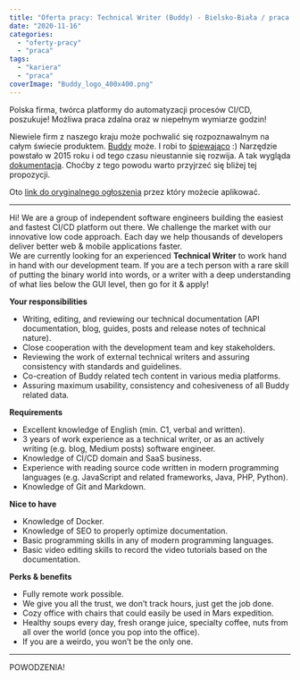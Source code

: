 ```yaml
---
title: "Oferta pracy: Technical Writer (Buddy) - Bielsko-Biała / praca zdalna"
date: "2020-11-16"
categories:
  - "oferty-pracy"
  - "praca"
tags:
  - "kariera"
  - "praca"
coverImage: "Buddy_logo_400x400.png"
---
```


Polska firma, twórca platformy do automatyzacji procesów CI/CD, poszukuje! Możliwa praca zdalna oraz w niepełnym wymiarze godzin!

Niewiele firm z naszego kraju może pochwalić się rozpoznawalnym na całym świecie produktem. [Buddy](https://buddy.works/) może. I robi to [śpiewająco](https://youtu.be/sYUqFoJvK94) :) Narzędzie powstało w 2015 roku i od tego czasu nieustannie się rozwija. A tak wygląda [dokumentacja](https://buddy.works/guides). Choćby z tego powodu warto przyjrzeć się bliżej tej propozycji.

Oto [link do oryginalnego ogłoszenia](https://justjoin.it/offers/buddy-technical-writer) przez który możecie aplikować.

---

Hi! We are a group of independent software engineers building the easiest and fastest CI/CD platform out there. We challenge the market with our innovative low code approach. Each day we help thousands of developers deliver better web & mobile applications faster.  
We are currently looking for an experienced **Technical Writer** to work hand in hand with our development team. If you are a tech person with a rare skill of putting the binary world into words, or a writer with a deep understanding of what lies below the GUI level, then go for it & apply!

**Your responsibilities**

- Writing, editing, and reviewing our technical documentation (API documentation, blog, guides, posts and release notes of technical nature).
- Close cooperation with the development team and key stakeholders.
- Reviewing the work of external technical writers and assuring consistency with standards and guidelines.
- Co-creation of Buddy related tech content in various media platforms.
- Assuring maximum usability, consistency and cohesiveness of all Buddy related data.

**Requirements**

- Excellent knowledge of English (min. C1, verbal and written).
- 3 years of work experience as a technical writer, or as an actively writing (e.g. blog, Medium posts) software engineer.
- Knowledge of CI/CD domain and SaaS business.
- Experience with reading source code written in modern programming languages (e.g. JavaScript and related frameworks, Java, PHP, Python).
- Knowledge of Git and Markdown.

**Nice to have**

- Knowledge of Docker.
- Knowledge of SEO to properly optimize documentation.
- Basic programming skills in any of modern programming languages.
- Basic video editing skills to record the video tutorials based on the documentation.

**Perks & benefits**

- Fully remote work possible.
- We give you all the trust, we don’t track hours, just get the job done.
- Cozy office with chairs that could easily be used in Mars expedition.
- Healthy soups every day, fresh orange juice, specialty coffee, nuts from all over the world (once you pop into the office).
- If you are a weirdo, you won’t be the only one.

---

POWODZENIA!

